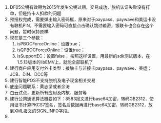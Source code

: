 1. DF05公钥有效期为2015年发生公钥过期，交易成功，脱机认证失败没有打单，但是持卡人扣款的问题
2. 预授权完成，需要弹出输入密码框，原来对于paypass、paywave和美运卡没有联机PIN，不需要输入密码可直接点击确认跳过输密，银联卡也会存在这个问题，暂时保持原样
3. 现在是三个参数：
    1. isPBOCForceOnline：设置true；
    2. isQPBOCForceOnline：设置true；
    3. isSupportEC：设置false；
    按照这样设置，用最新的sdk测试版本，在1.5.13版本的libEMV上，就能全部联机了
4. 建行商户应用支付外卡类型：接触卡与非接卡paypass、paywave、美运；JCB、DIN、DCC等
5. 建行智能POS不支持脱机及电子现金相关交易
6. 底座问题联系：黄志坚或者余涛
7. 白云试点，更新所有应用及内核、服务等
8. 建行公网通讯算法概要如下：8583报文进行base64加密，转码GB2312，使用证书计算PKCS7签名，签名后数据再进行base64加密，转码GB2312，放到XML报文的SIGN_INFO字段。
9. 